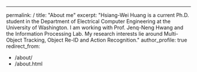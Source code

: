 ---
permalink: /
title: "About me"
excerpt: "Hsiang-Wei Huang is a current Ph.D. student in the Department of Electrical Computer Engineering at the University of Washington. I am working with Prof. Jenq-Neng Hwang and the Information Processing Lab. My research interests lie around Multi-Object Tracking, Object Re-ID and Action Recognition."
author_profile: true
redirect_from: 
  - /about/
  - /about.html